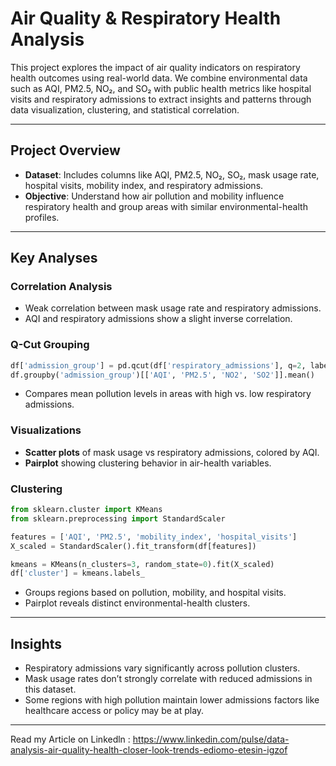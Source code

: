

# Air Quality & Respiratory Health Analysis

This project explores the impact of air quality indicators on respiratory health outcomes using real-world data. We combine environmental data such as AQI, PM2.5, NO₂, and SO₂ with public health metrics like hospital visits and respiratory admissions to extract insights and patterns through data visualization, clustering, and statistical correlation.

---

## Project Overview

* **Dataset**: Includes columns like AQI, PM2.5, NO₂, SO₂, mask usage rate, hospital visits, mobility index, and respiratory admissions.
* **Objective**: Understand how air pollution and mobility influence respiratory health and group areas with similar environmental-health profiles.

---

## Key Analyses

### Correlation Analysis

* Weak correlation between mask usage rate and respiratory admissions.
* AQI and respiratory admissions show a slight inverse correlation.

### Q-Cut Grouping

```python
df['admission_group'] = pd.qcut(df['respiratory_admissions'], q=2, labels=['Low', 'High'])
df.groupby('admission_group')[['AQI', 'PM2.5', 'NO2', 'SO2']].mean()
```

* Compares mean pollution levels in areas with high vs. low respiratory admissions.

### Visualizations

* **Scatter plots** of mask usage vs respiratory admissions, colored by AQI.
* **Pairplot** showing clustering behavior in air-health variables.

### Clustering

```python
from sklearn.cluster import KMeans
from sklearn.preprocessing import StandardScaler

features = ['AQI', 'PM2.5', 'mobility_index', 'hospital_visits']
X_scaled = StandardScaler().fit_transform(df[features])

kmeans = KMeans(n_clusters=3, random_state=0).fit(X_scaled)
df['cluster'] = kmeans.labels_
```

* Groups regions based on pollution, mobility, and hospital visits.
* Pairplot reveals distinct environmental-health clusters.

---

## Insights

* Respiratory admissions vary significantly across pollution clusters.
* Mask usage rates don’t strongly correlate with reduced admissions in this dataset.
* Some regions with high pollution maintain lower admissions factors like healthcare access or policy may be at play.

---

Read my Article on Linkedln : https://www.linkedin.com/pulse/data-analysis-air-quality-health-closer-look-trends-ediomo-etesin-igzof
